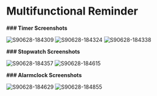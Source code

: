 # Multifunctional Reminder

**### Timer Screenshots**

![S90628-184309](https://user-images.githubusercontent.com/49000502/60339943-dcd9cb00-99b2-11e9-8d99-d08f67f2f0f4.png)
![S90628-184324](https://user-images.githubusercontent.com/49000502/60339944-dd726180-99b2-11e9-9deb-c704786ef1f8.png)
![S90628-184338](https://user-images.githubusercontent.com/49000502/60339945-dd726180-99b2-11e9-82ac-1df0011828d7.png)


**### Stopwatch Screenshots**

![S90628-184357](https://user-images.githubusercontent.com/49000502/60339946-dd726180-99b2-11e9-9376-effa56c18020.png)
![S90628-184615](https://user-images.githubusercontent.com/49000502/60339948-dd726180-99b2-11e9-9066-e7bfbe110dde.png)


**### Alarmclock Screenshots**

![S90628-184629](https://user-images.githubusercontent.com/49000502/60339949-de0af800-99b2-11e9-86c7-837e393e55ad.png)
![S90628-184855](https://user-images.githubusercontent.com/49000502/60339950-de0af800-99b2-11e9-897b-e79bd7f6789e.png)
